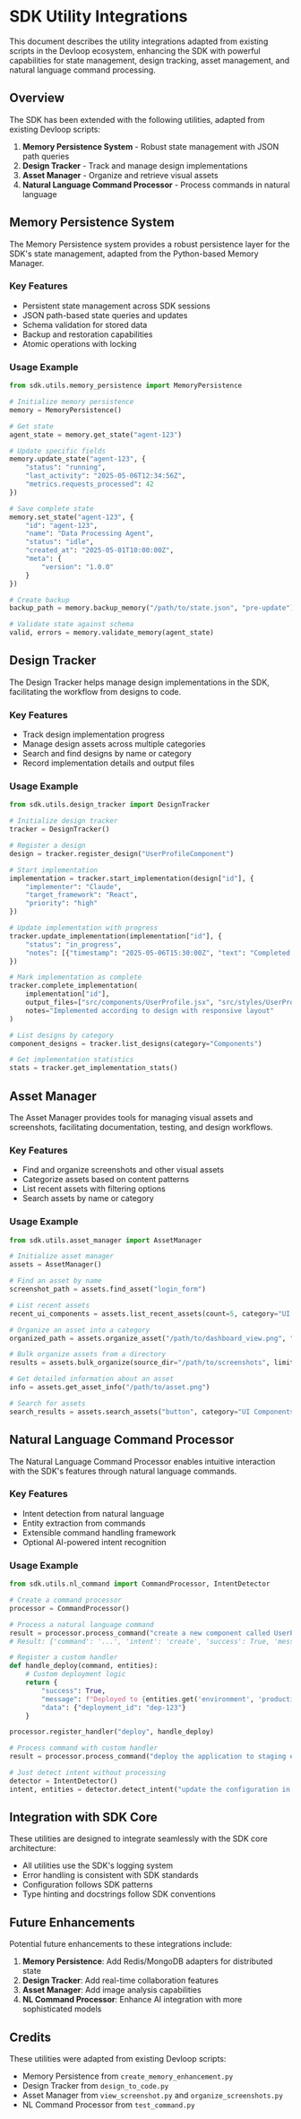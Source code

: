 # SDK Utility Integrations

This document describes the utility integrations adapted from existing scripts in the Devloop ecosystem, enhancing the SDK with powerful capabilities for state management, design tracking, asset management, and natural language command processing.

## Overview

The SDK has been extended with the following utilities, adapted from existing Devloop scripts:

1. **Memory Persistence System** - Robust state management with JSON path queries
2. **Design Tracker** - Track and manage design implementations
3. **Asset Manager** - Organize and retrieve visual assets
4. **Natural Language Command Processor** - Process commands in natural language

## Memory Persistence System

The Memory Persistence system provides a robust persistence layer for the SDK's state management, adapted from the Python-based Memory Manager.

### Key Features

- Persistent state management across SDK sessions
- JSON path-based state queries and updates
- Schema validation for stored data
- Backup and restoration capabilities
- Atomic operations with locking

### Usage Example

```python
from sdk.utils.memory_persistence import MemoryPersistence

# Initialize memory persistence
memory = MemoryPersistence()

# Get state
agent_state = memory.get_state("agent-123")

# Update specific fields
memory.update_state("agent-123", {
    "status": "running",
    "last_activity": "2025-05-06T12:34:56Z",
    "metrics.requests_processed": 42
})

# Save complete state
memory.set_state("agent-123", {
    "id": "agent-123",
    "name": "Data Processing Agent",
    "status": "idle",
    "created_at": "2025-05-01T10:00:00Z",
    "meta": {
        "version": "1.0.0"
    }
})

# Create backup
backup_path = memory.backup_memory("/path/to/state.json", "pre-update")

# Validate state against schema
valid, errors = memory.validate_memory(agent_state)
```

## Design Tracker

The Design Tracker helps manage design implementations in the SDK, facilitating the workflow from designs to code.

### Key Features

- Track design implementation progress
- Manage design assets across multiple categories
- Search and find designs by name or category
- Record implementation details and output files

### Usage Example

```python
from sdk.utils.design_tracker import DesignTracker

# Initialize design tracker
tracker = DesignTracker()

# Register a design
design = tracker.register_design("UserProfileComponent")

# Start implementation
implementation = tracker.start_implementation(design["id"], {
    "implementer": "Claude",
    "target_framework": "React",
    "priority": "high"
})

# Update implementation with progress
tracker.update_implementation(implementation["id"], {
    "status": "in_progress",
    "notes": [{"timestamp": "2025-05-06T15:30:00Z", "text": "Completed basic structure"}]
})

# Mark implementation as complete
tracker.complete_implementation(
    implementation["id"],
    output_files=["src/components/UserProfile.jsx", "src/styles/UserProfile.css"],
    notes="Implemented according to design with responsive layout"
)

# List designs by category
component_designs = tracker.list_designs(category="Components")

# Get implementation statistics
stats = tracker.get_implementation_stats()
```

## Asset Manager

The Asset Manager provides tools for managing visual assets and screenshots, facilitating documentation, testing, and design workflows.

### Key Features

- Find and organize screenshots and other visual assets
- Categorize assets based on content patterns
- List recent assets with filtering options
- Search assets by name or category

### Usage Example

```python
from sdk.utils.asset_manager import AssetManager

# Initialize asset manager
assets = AssetManager()

# Find an asset by name
screenshot_path = assets.find_asset("login_form")

# List recent assets
recent_ui_components = assets.list_recent_assets(count=5, category="UI Components")

# Organize an asset into a category
organized_path = assets.organize_asset("/path/to/dashboard_view.png", "View Types")

# Bulk organize assets from a directory
results = assets.bulk_organize(source_dir="/path/to/screenshots", limit=20)

# Get detailed information about an asset
info = assets.get_asset_info("/path/to/asset.png")

# Search for assets
search_results = assets.search_assets("button", category="UI Components")
```

## Natural Language Command Processor

The Natural Language Command Processor enables intuitive interaction with the SDK's features through natural language commands.

### Key Features

- Intent detection from natural language
- Entity extraction from commands
- Extensible command handling framework
- Optional AI-powered intent recognition

### Usage Example

```python
from sdk.utils.nl_command import CommandProcessor, IntentDetector

# Create a command processor
processor = CommandProcessor()

# Process a natural language command
result = processor.process_command("create a new component called UserProfile")
# Result: {'command': '...', 'intent': 'create', 'success': True, 'message': 'Created component: UserProfile', 'data': {...}}

# Register a custom handler
def handle_deploy(command, entities):
    # Custom deployment logic
    return {
        "success": True,
        "message": f"Deployed to {entities.get('environment', 'production')}",
        "data": {"deployment_id": "dep-123"}
    }

processor.register_handler("deploy", handle_deploy)

# Process command with custom handler
result = processor.process_command("deploy the application to staging environment")

# Just detect intent without processing
detector = IntentDetector()
intent, entities = detector.detect_intent("update the configuration in settings.json")
```

## Integration with SDK Core

These utilities are designed to integrate seamlessly with the SDK core architecture:

- All utilities use the SDK's logging system
- Error handling is consistent with SDK standards
- Configuration follows SDK patterns
- Type hinting and docstrings follow SDK conventions

## Future Enhancements

Potential future enhancements to these integrations include:

1. **Memory Persistence**: Add Redis/MongoDB adapters for distributed state
2. **Design Tracker**: Add real-time collaboration features
3. **Asset Manager**: Add image analysis capabilities
4. **NL Command Processor**: Enhance AI integration with more sophisticated models

## Credits

These utilities were adapted from existing Devloop scripts:

- Memory Persistence from `create_memory_enhancement.py`
- Design Tracker from `design_to_code.py`
- Asset Manager from `view_screenshot.py` and `organize_screenshots.py`
- NL Command Processor from `test_command.py`